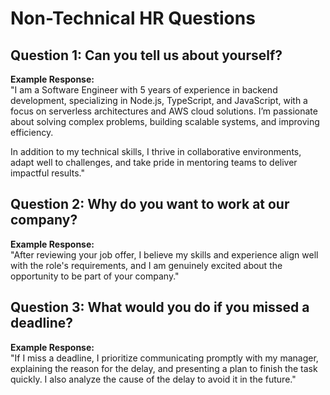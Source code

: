 # Non-Technical HR Questions

## Question 1: Can you tell us about yourself?

**Example Response:**  
"I am a Software Engineer with 5 years of experience in backend development, specializing in Node.js, TypeScript, and JavaScript, with a focus on serverless architectures and AWS cloud solutions. I’m passionate about solving complex problems, building scalable systems, and improving efficiency.

In addition to my technical skills, I thrive in collaborative environments, adapt well to challenges, and take pride in mentoring teams to deliver impactful results."

## Question 2: Why do you want to work at our company?

**Example Response:**  
"After reviewing your job offer, I believe my skills and experience align well with the role's requirements, and I am genuinely excited about the opportunity to be part of your company."

## Question 3: What would you do if you missed a deadline?

**Example Response:**  
"If I miss a deadline, I prioritize communicating promptly with my manager, explaining the reason for the delay, and presenting a plan to finish the task quickly. I also analyze the cause of the delay to avoid it in the future."
